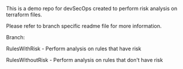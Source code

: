 This is a demo repo for devSecOps created to perform risk analysis on terraform files.

Please refer to branch specific readme file for more information.

Branch:

RulesWithRisk - Perform analysis on rules that have risk

RulesWithoutRisk - Perform analysis on rules that don't have risk
